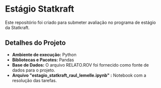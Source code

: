 # Estágio Statkraft

Este repositório foi criado para submeter avaliação no programa de estágio da Statkraft.

## Detalhes do Projeto

- **Ambiente de execução:** Python
- **Bibliotecas e Pacotes:** Pandas
- **Base de Dados:** O arquivo RELATO.ROV foi fornecido como fonte de dados para o projeto.
- **Arquivo "estagio_statkraft_raul_lemelle.ipynb" :** Notebook com a resolução das tarefas.
